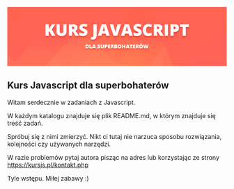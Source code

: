 ![](./kursjs.png)

## Kurs Javascript dla superbohaterów

Witam serdecznie w zadaniach z Javascript.

W każdym katalogu znajduje się plik README.md, w którym znajduje się treść zadań.

Spróbuj się z nimi zmierzyć. Nikt ci tutaj nie narzuca sposobu rozwiązania, kolejności czy używanych narzędzi.

W razie problemów pytaj autora pisząc na adres lub korzystając ze strony https://kursjs.pl/kontakt.php

Tyle wstępu. Miłej zabawy :)